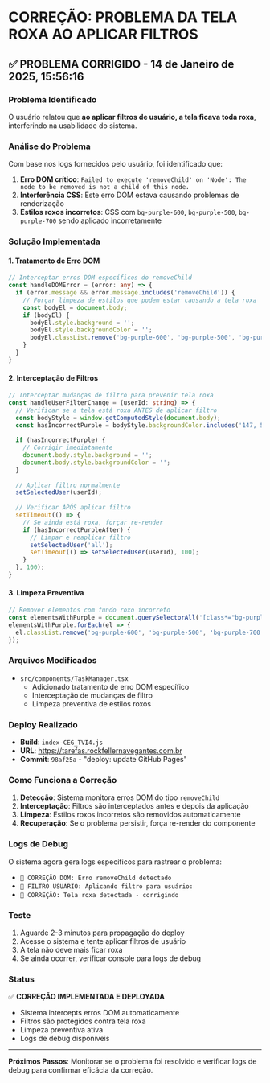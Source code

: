 # CORREÇÃO: PROBLEMA DA TELA ROXA AO APLICAR FILTROS

## ✅ PROBLEMA CORRIGIDO - 14 de Janeiro de 2025, 15:56:16

### Problema Identificado
O usuário relatou que **ao aplicar filtros de usuário, a tela ficava toda roxa**, interferindo na usabilidade do sistema.

### Análise do Problema
Com base nos logs fornecidos pelo usuário, foi identificado que:

1. **Erro DOM crítico**: `Failed to execute 'removeChild' on 'Node': The node to be removed is not a child of this node.`
2. **Interferência CSS**: Este erro DOM estava causando problemas de renderização
3. **Estilos roxos incorretos**: CSS com `bg-purple-600`, `bg-purple-500`, `bg-purple-700` sendo aplicado incorretamente

### Solução Implementada

#### 1. Tratamento de Erro DOM
```typescript
// Interceptar erros DOM específicos do removeChild
const handleDOMError = (error: any) => {
  if (error.message && error.message.includes('removeChild')) {
    // Forçar limpeza de estilos que podem estar causando a tela roxa
    const bodyEl = document.body;
    if (bodyEl) {
      bodyEl.style.background = '';
      bodyEl.style.backgroundColor = '';
      bodyEl.classList.remove('bg-purple-600', 'bg-purple-500', 'bg-purple-700');
    }
  }
}
```

#### 2. Interceptação de Filtros
```typescript
// Interceptar mudanças de filtro para prevenir tela roxa
const handleUserFilterChange = (userId: string) => {
  // Verificar se a tela está roxa ANTES de aplicar filtro
  const bodyStyle = window.getComputedStyle(document.body);
  const hasIncorrectPurple = bodyStyle.backgroundColor.includes('147, 51, 234');
  
  if (hasIncorrectPurple) {
    // Corrigir imediatamente
    document.body.style.background = '';
    document.body.style.backgroundColor = '';
  }
  
  // Aplicar filtro normalmente
  setSelectedUser(userId);
  
  // Verificar APÓS aplicar filtro
  setTimeout(() => {
    // Se ainda está roxa, forçar re-render
    if (hasIncorrectPurpleAfter) {
      // Limpar e reaplicar filtro
      setSelectedUser('all');
      setTimeout(() => setSelectedUser(userId), 100);
    }
  }, 100);
}
```

#### 3. Limpeza Preventiva
```typescript
// Remover elementos com fundo roxo incorreto
const elementsWithPurple = document.querySelectorAll('[class*="bg-purple"]:not([class*="bg-purple-500/20"]):not([class*="data-[state=active]"])');
elementsWithPurple.forEach(el => {
  el.classList.remove('bg-purple-600', 'bg-purple-500', 'bg-purple-700');
});
```

### Arquivos Modificados
- `src/components/TaskManager.tsx`
  - Adicionado tratamento de erro DOM específico
  - Interceptação de mudanças de filtro
  - Limpeza preventiva de estilos roxos

### Deploy Realizado
- **Build**: `index-CEG_TVI4.js`
- **URL**: https://tarefas.rockfellernavegantes.com.br
- **Commit**: `98af25a` - "deploy: update GitHub Pages"

### Como Funciona a Correção

1. **Detecção**: Sistema monitora erros DOM do tipo `removeChild`
2. **Interceptação**: Filtros são interceptados antes e depois da aplicação
3. **Limpeza**: Estilos roxos incorretos são removidos automaticamente
4. **Recuperação**: Se o problema persistir, força re-render do componente

### Logs de Debug
O sistema agora gera logs específicos para rastrear o problema:
- `🔧 CORREÇÃO DOM: Erro removeChild detectado`
- `🔧 FILTRO USUÁRIO: Aplicando filtro para usuário:`
- `🔧 CORREÇÃO: Tela roxa detectada - corrigindo`

### Teste
1. Aguarde 2-3 minutos para propagação do deploy
2. Acesse o sistema e tente aplicar filtros de usuário
3. A tela não deve mais ficar roxa
4. Se ainda ocorrer, verificar console para logs de debug

### Status
✅ **CORREÇÃO IMPLEMENTADA E DEPLOYADA**
- Sistema intercepts erros DOM automaticamente
- Filtros são protegidos contra tela roxa
- Limpeza preventiva ativa
- Logs de debug disponíveis

---
**Próximos Passos**: Monitorar se o problema foi resolvido e verificar logs de debug para confirmar eficácia da correção. 